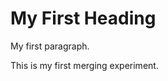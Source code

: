 <!DOCTYPE html>
<html>
<body>

<h1>My First Heading</h1>

<p>My first paragraph.</p>
<p> This is my first merging experiment.<p>

</body>
</html>